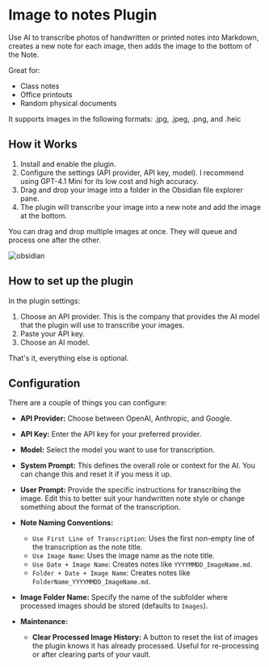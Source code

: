 # Image to notes Plugin

Use AI to transcribe photos of handwritten or printed notes into Markdown, creates a new note for each image, then adds the image to the bottom of the Note. 

Great for:
- Class notes
- Office printouts
- Random physical documents

It supports images in the following formats: .jpg, .jpeg, .png, and .heic

## How it Works

1.  Install and enable the plugin.
2.  Configure the settings (API provider, API key, model). I recommend using GPT-4.1 Mini for its low cost and high accuracy.
3.  Drag and drop your image into a folder in the Obsidian file explorer pane.
4.  The plugin will transcribe your image into a new note and add the image at the bottom.

You can drag and drop multiple images at once. They will queue and process one after the other.

![obsidian](https://github.com/user-attachments/assets/c639b86f-c014-437f-9c8d-e6b4b6cab496)

## How to set up the plugin

In the plugin settings:

1. Choose an API provider. This is the company that provides the AI model that the plugin will use to transcribe your images.
2. Paste your API key.
3. Choose an AI model.

That's it, everything else is optional.


## Configuration

There are a couple of things you can configure:

*   **API Provider:** Choose between OpenAI, Anthropic, and Google.
*   **API Key:** Enter the API key for your preferred provider.
*   **Model:** Select the model you want to use for transcription.
*   **System Prompt:** This defines the overall role or context for the AI. You can change this and reset it if you mess it up.
*   **User Prompt:** Provide the specific instructions for transcribing the image. Edit this to better suit your handwritten note style or change something about the format of the transcription.
*   **Note Naming Conventions:**
    *   `Use First Line of Transcription`: Uses the first non-empty line of the transcription as the note title.
    *   `Use Image Name`: Uses the image name as the note title.
    *   `Use Date + Image Name`: Creates notes like `YYYYMMDD_ImageName.md`.
    *   `Folder + Date + Image Name`: Creates notes like `FolderName_YYYYMMDD_ImageName.md`.
    
*   **Image Folder Name:** Specify the name of the subfolder where processed images should be stored (defaults to `Images`).
*   **Maintenance:**
    *   **Clear Processed Image History:** A button to reset the list of images the plugin knows it has already processed. Useful for re-processing or after clearing parts of your vault.
